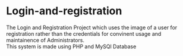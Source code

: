 # Login-and-registration
The Login and Registration Project which uses the image of a user for registration rather than the credentials for convinent usage and maintainence of Administrators.
<br>
This system is made using PHP and MySQl Database
